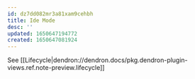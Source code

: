 ```yaml
---
id: dz7dd082mr3a81xam9cehbh
title: Ide Mode
desc: ''
updated: 1650647194772
created: 1650647081924
---
```



See [[Lifecycle|dendron://dendron.docs/pkg.dendron-plugin-views.ref.note-preview.lifecycle]]